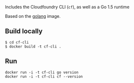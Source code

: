 Includes the Cloudfoundry CLI (`cf`), as well as a Go 1.5 runtime

Based on the [golang](https://hub.docker.com/_/golang/) image.

## Build locally

```
$ cd cf-cli
$ docker build -t cf-cli .
```

## Run

```
docker run -i -t cf-cli go version
docker run -i -t cf-cli cf --version
```
